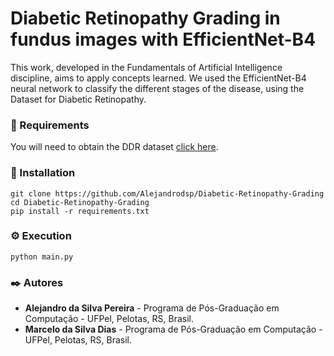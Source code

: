 # Diabetic Retinopathy Grading in fundus images with EfficientNet-B4
This work, developed in the Fundamentals of Artificial Intelligence discipline, aims to apply concepts learned.
We used the EfficientNet-B4 neural network to classify the different stages of the disease, using the Dataset for Diabetic Retinopathy.
### 📝 Requirements
You will need to obtain the DDR dataset [click here](https://github.com/nkicsl/DDR-dataset).

### 🔧 Installation
```
git clone https://github.com/Alejandrodsp/Diabetic-Retinopathy-Grading
cd Diabetic-Retinopathy-Grading
pip install -r requirements.txt
```

### ⚙️ Execution
```
python main.py
```

### ✒️ Autores
* **Alejandro da Silva Pereira** - Programa de Pós-Graduação em Computação - UFPel, Pelotas, RS, Brasil. 
* **Marcelo da Silva Dias** - Programa de Pós-Graduação em Computação - UFPel, Pelotas, RS, Brasil. 
